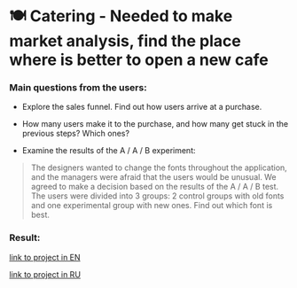 # 🍽️ Catering - Needed to make market analysis, find the place where is better to open a new cafe

### Main questions from the users:

- Explore the sales funnel. Find out how users arrive at a purchase. 
- How many users make it to the purchase, and how many get stuck in the previous steps? Which ones?

- Examine the results of the A / A / B experiment: 
> The designers wanted to change the fonts throughout the application, and the managers were afraid that the users would be unusual. We agreed to make a decision based on the results of the A / A / B test. The users were divided into 3 groups: 2 control groups with old fonts and one experimental group with new ones. Find out which font is best.

### Result:

[link to project in EN](https://nbviewer.jupyter.org/github/MakarovMcom/Yandex.Practicum/blob/main/9.%20Mobile%20App%20Project/Mobile_App_Project_EN.ipynb)

[link to project in RU](https://nbviewer.jupyter.org/github/MakarovMcom/Yandex.Practicum/blob/main/9.%20Mobile%20App%20Project/Mobile_App_Project_RU.ipynb)
